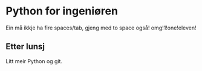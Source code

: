 # Python for ingeniøren

Ein må ikkje ha fire spaces/tab, gjeng med to space også! omg!1!one!eleven!

## Etter lunsj

Litt meir Python og git.